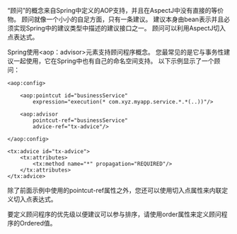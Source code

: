 “顾问”的概念来自Spring中定义的AOP支持，并且在AspectJ中没有直接的等价物。 顾问就像一个小小的自足方面，只有一条建议。 建议本身由bean表示并且必须实现Spring中的建议类型中描述的建议接口之一。 顾问可以利用AspectJ切入点表达式。

Spring使用<aop：advisor>元素支持顾问程序概念。 您最常见的是它与事务性建议一起使用，它在Spring中也有自己的命名空间支持。 以下示例显示了一个顾问：

	<aop:config>
	
	    <aop:pointcut id="businessService"
	        expression="execution(* com.xyz.myapp.service.*.*(..))"/>
	
	    <aop:advisor
	        pointcut-ref="businessService"
	        advice-ref="tx-advice"/>
	
	</aop:config>
	
	<tx:advice id="tx-advice">
	    <tx:attributes>
	        <tx:method name="*" propagation="REQUIRED"/>
	    </tx:attributes>
	</tx:advice>

除了前面示例中使用的pointcut-ref属性之外，您还可以使用切入点属性来内联定义切入点表达式。

要定义顾问程序的优先级以便建议可以参与排序，请使用order属性来定义顾问程序的Ordered值。